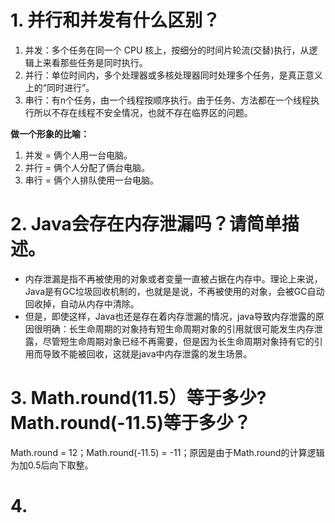 # 1. 并行和并发有什么区别？
1. 并发：多个任务在同一个 CPU 核上，按细分的时间片轮流(交替)执行，从逻辑上来看那些任务是同时执行。
2. 并行：单位时间内，多个处理器或多核处理器同时处理多个任务，是真正意义上的“同时进行”。
3. 串行：有n个任务，由一个线程按顺序执行。由于任务、方法都在一个线程执行所以不存在线程不安全情况，也就不存在临界区的问题。

**做一个形象的比喻：**
1. 并发 = 俩个人用一台电脑。
2. 并行 = 俩个人分配了俩台电脑。
3. 串行 = 俩个人排队使用一台电脑。

# 2. Java会存在内存泄漏吗？请简单描述。
* 内存泄漏是指不再被使用的对象或者变量一直被占据在内存中。理论上来说，Java是有GC垃圾回收机制的，也就是是说，不再被使用的对象，会被GC自动回收掉，自动从内存中清除。
* 但是，即使这样，Java也还是存在着内存泄漏的情况，java导致内存泄露的原因很明确：长生命周期的对象持有短生命周期对象的引用就很可能发生内存泄露，尽管短生命周期对象已经不再需要，但是因为长生命周期对象持有它的引用而导致不能被回收，这就是java中内存泄露的发生场景。

# 3. Math.round(11.5）等于多少? Math.round(-11.5)等于多少？
Math.round = 12；Math.round(-11.5) = -11；原因是由于Math.round的计算逻辑为加0.5后向下取整。

# 4. 
